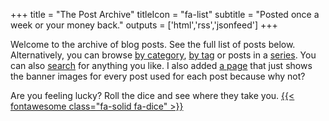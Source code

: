 +++
title = "The Post Archive"
titleIcon = "fa-list"
subtitle = "Posted once a week or your money back."
outputs = ['html','rss','jsonfeed']
+++

Welcome to the archive of blog posts. See the full list of posts below. Alternatively, you can browse [by category](/categories/), [by tag](/tags/) or posts in a [series](/series/). You can also [search](/search/) for anything you like. I also added [a page](/banners/) that just shows the banner images for every post used for each post because why not?

Are you feeling lucky? Roll the dice and see where they take you. [{{< fontawesome class="fa-solid fa-dice" >}}](/random/)
